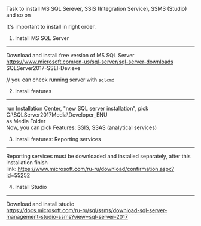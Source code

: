 Task to install MS SQL Serever, SSIS (Integration Service), SSMS (Studio) and so on

It's important to install in right order.


1. Install MS SQL Server
---------------------

Download and install free version of MS SQL Server  
https://www.microsoft.com/en-us/sql-server/sql-server-downloads  
SQLServer2017-SSEI-Dev.exe

// you can check running server with `sqlcmd`


2. Install features
---------------------

run Installation Center, "new SQL server installation", pick  
C:\SQLServer2017Media\Developer_ENU  
as Media Folder  
Now, you can pick Features: SSIS, SSAS (analytical services)  


3. Install features: Reporting services
---------------------

Reporting services must be downloaded and installed separately, after this installation finish  
link: https://www.microsoft.com/ru-ru/download/confirmation.aspx?id=55252


4. Install Studio
---------------------

Download and install studio  
https://docs.microsoft.com/ru-ru/sql/ssms/download-sql-server-management-studio-ssms?view=sql-server-2017
